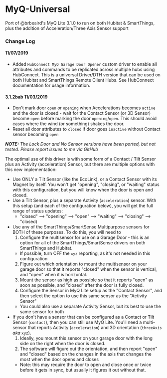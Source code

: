 # MyQ-Universal
Port of @brbeaird's MyQ Lite 3.1.0 to run on both Hubitat & SmartThings, plus the addition of Acceleration/Three Axis Sensor support

### Change Log
#### 11/07/2019
  * Added `HubConnect MyQ Garage Door Opener` custom driver to enable all attributes and commands to be replicated across multiple hubs using HubConnect. This is a universal Driver/DTH version that can be used on both Hubitat and SmartThings Remote Client Hubs. See HubConnect documentation for usage information.
#### 3.1.2bab 11/03/2019 
  * Don't mark door `open` or `opening` when Accelerations becomes `active` and the door is closed - wait for the Contact Sensor (or 3D Sensor) become `open` before marking the door `opening`/`open`. This should avoid cases where the wind (or something) shakes the door.
  * Reset all door attributes to `closed` if door goes `inactive` without Contact sensor becoming `open`
  
***NOTE:*** *The Lock Door and No Sensor versions have been ported, but not tested. Please report issues to me via GitHub*

The optimal use of this driver is with some form of a Contact / Tilt Sensor plus an Activity (acceleration) Sensor, but there are multiple options with this new implementation:

* Use ONLY a Tilt Sensor (like the EcoLink), or a Contact Sensor with its Magnet by itself. You won't get "opening", "closing", or "waiting" status with this configuration, but you will know when the door is open and closed.
* Use a Tilt Sensor, plus a separate Activity (`acceleration`) sensor. With this setup (and each of the configuration below), you will get the full range of status updates:
   - "closed" --> "opening" --> "open" --> "waiting" --> "closing" --> "closed)
* Use any of the SmartThings/SmartSense Multipurpose sensors for BOTH of these purposes. To do this, you will need to 
   1. Configure the multisensor for use on a Garage Door - this is an option for all of the SmartThings/SmartSense drivers on both SmartThings and Hubitat.
     - If possible, turn OFF the `xyz` reporting, as it's not needed in this configuration
   2. Figure out which orientation to mount the multisensor on your garage door so that it reports "closed" when the sensor is vertical, and "open" when it is horizontal.
   3. Mount the sensor as high as possible so that it reports "open" as soon as possible, and "closed" after the door is fully closed.
   4. Configure the Sensor in MyQ Lite setup as the "Contact Sensor", and then select the option to use this same sensor as the "Activity Sensor"
    - You could also use a separate Activity Sensor, but its best to use the same sensor for both
* If you don't have a sensor that can be configured as a Contact or Tilt Sensor (`contact`), then you can still use MyQ Lite. You'll need a multi-sensor that reports Activity (`acceleration`) and 3D orientation (`threeAxis` *aka* `xyz`). 
   1. Ideally, you mount this sensor on your garage door with the long side on the right when the door is closed. 
   2. The software will figure out the orientation, and then report "open" and "closed" based on the changes in the axis that changes the most when the door opens and closes 
     - Note: this may require the door to open and close once or twice before it gets in sync, but usually it figures it out without that.
